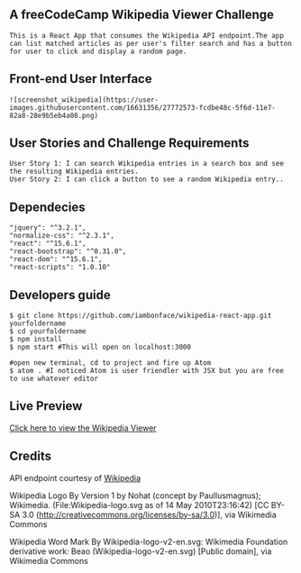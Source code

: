 
## A freeCodeCamp Wikipedia Viewer Challenge

    This is a React App that consumes the Wikipedia API endpoint.The app can list matched articles as per user's filter search and has a button for user to click and display a random page.

## Front-end User Interface
    ![screenshot_wikipedia](https://user-images.githubusercontent.com/16631356/27772573-fcdbe48c-5f6d-11e7-82a8-28e9b5eb4a08.png)

## User Stories and Challenge Requirements
    User Story 1: I can search Wikipedia entries in a search box and see the resulting Wikipedia entries.
    User Story 2: I can click a button to see a random Wikipedia entry..

## Dependecies
    "jquery": "^3.2.1",
    "normalize-css": "^2.3.1",
    "react": "^15.6.1",
    "react-bootstrap": "^0.31.0",
    "react-dom": "^15.6.1",
    "react-scripts": "1.0.10"

## Developers guide
    $ git clone https://github.com/iambonface/wikipedia-react-app.git yourfoldername
    $ cd yourfoldername
    $ npm install
    $ npm start #This will open on localhost:3000

    #open new terminal, cd to project and fire up Atom
    $ atom . #I noticed Atom is user friendler with JSX but you are free to use whatever editor

## Live Preview
<a href="http://wikipedia254.herokuapp.com">Click here to view the Wikipedia Viewer</a>

## Credits
API endpoint courtesy of <a href="https://www.mediawiki.org/wiki/API:Main_page">Wikipedia</a>

Wikipedia Logo By Version 1 by Nohat (concept by Paullusmagnus); Wikimedia. (File:Wikipedia-logo.svg as of 14 May 2010T23:16:42) [CC BY-SA 3.0 (http://creativecommons.org/licenses/by-sa/3.0)], via Wikimedia Commons

Wikipedia Word Mark By Wikipedia-logo-v2-en.svg: Wikimedia Foundation derivative work: Beao (Wikipedia-logo-v2-en.svg) [Public domain], via Wikimedia Commons
